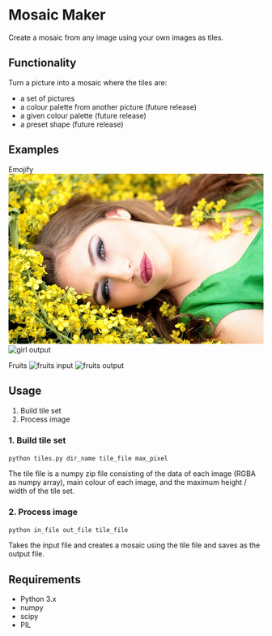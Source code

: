 # Mosaic Maker
Create a mosaic from any image using your own images as tiles.  

## Functionality
Turn a picture into a mosaic where the tiles are:  
- a set of pictures  
- a colour palette from another picture (future release)  
- a given colour palette (future release)  
- a preset shape (future release)  

## Examples
Emojify
![girl input](examples/girl.jpg?raw=true)
![girl output](examples/girl-emoji.jpg?raw=true)

Fruits
![fruits input](examples/fruits.jpg?raw=true)
![fruits output](examples/fruits-fruits.jpg?raw=true)

## Usage
1. Build tile set
2. Process image

### 1. Build tile set
`python tiles.py dir_name tile_file max_pixel`  

The tile file is a numpy zip file consisting of the data of each image (RGBA as numpy array), main colour of each image, and the maximum height / width of the tile set.

### 2. Process image
`python in_file out_file tile_file`  

Takes the input file and creates a mosaic using the tile file and saves as the output file.

## Requirements
- Python 3.x  
- numpy  
- scipy  
- PIL  
